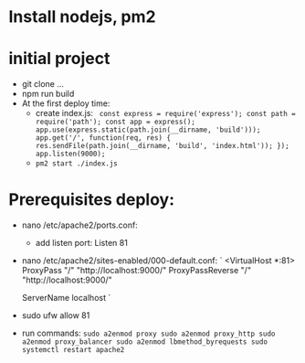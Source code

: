 # Install nodejs, pm2
# initial project
- git clone ...
- npm run build
- At the first deploy time: 
    + create index.js: 
        ` const express = require('express');
        const path = require('path');
        const app = express();
        app.use(express.static(path.join(__dirname, 'build')));
        app.get('/', function(req, res) {
        res.sendFile(path.join(__dirname, 'build', 'index.html'));
        });
        app.listen(9000);`
    + `pm2 start ./index.js`
# Prerequisites deploy:

- nano /etc/apache2/ports.conf: 
    + add listen port: Listen 81
- nano /etc/apache2/sites-enabled/000-default.conf:
    `
    <VirtualHost *:81>
    ProxyPass "/" "http://localhost:9000/"
    ProxyPassReverse "/" "http://localhost:9000/"

    ServerName localhost
    </VirtualHost>
    `
- sudo ufw allow 81 
- run commands:
    `
    sudo a2enmod proxy
    sudo a2enmod proxy_http
    sudo a2enmod proxy_balancer
    sudo a2enmod lbmethod_byrequests
    sudo systemctl restart apache2
    `
    